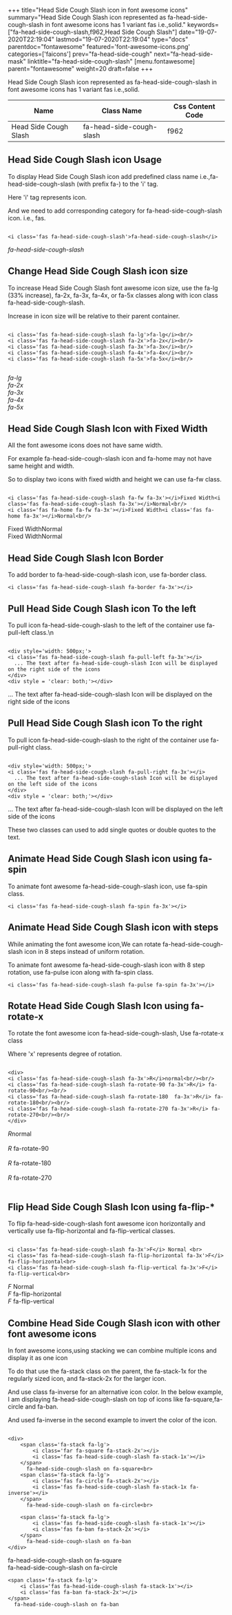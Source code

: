 +++
title="Head Side Cough Slash icon in font awesome icons"
summary="Head Side Cough Slash icon represented as fa-head-side-cough-slash in font awesome icons has 1 variant fas i.e.,solid."
keywords=["fa-head-side-cough-slash,f962,Head Side Cough Slash"]
date="19-07-2020T22:19:04"
lastmod="19-07-2020T22:19:04"
type="docs"
parentdoc="fontawesome"
featured='font-awesome-icons.png'
categories=['faicons']
prev="fa-head-side-cough"
next="fa-head-side-mask"
linktitle="fa-head-side-cough-slash"
[menu.fontawesome]
parent="fontawesome"
weight=20
draft=false
+++


Head Side Cough Slash icon represented as fa-head-side-cough-slash in font awesome icons has 1 variant fas i.e.,solid.

<div class='table-responsive'><table class='table'><thead><tr><th>Name</th><th>Class Name</th><th>Css Content Code</th></tr></thead><tbody><tr><td>Head Side Cough Slash</td><td>fa-head-side-cough-slash</td><td>f962</td></tr></tbody></table></div>



## Head Side Cough Slash icon Usage

To display Head Side Cough Slash icon add predefined class name i.e.,fa-head-side-cough-slash (with prefix fa-) to the 'i' tag.

Here 'i' tag represents icon.

And we need to add corresponding category for fa-head-side-cough-slash icon. i.e., fas.


```

<i class='fas fa-head-side-cough-slash'>fa-head-side-cough-slash</i>
```

<i class='fas fa-head-side-cough-slash'>fa-head-side-cough-slash</i>




## Change Head Side Cough Slash icon size
To increase Head Side Cough Slash font awesome icon size, use the fa-lg (33% increase), fa-2x, fa-3x, fa-4x, or fa-5x classes along with icon class fa-head-side-cough-slash.

Increase in icon size will be relative to their parent container. 

```

<i class='fas fa-head-side-cough-slash fa-lg'>fa-lg</i><br/>
<i class='fas fa-head-side-cough-slash fa-2x'>fa-2x</i><br/>
<i class='fas fa-head-side-cough-slash fa-3x'>fa-3x</i><br/>
<i class='fas fa-head-side-cough-slash fa-4x'>fa-4x</i><br/>
<i class='fas fa-head-side-cough-slash fa-5x'>fa-5x</i><br/>
            
```

<i class='fas fa-head-side-cough-slash fa-lg'>fa-lg</i><br/>
<i class='fas fa-head-side-cough-slash fa-2x'>fa-2x</i><br/>
<i class='fas fa-head-side-cough-slash fa-3x'>fa-3x</i><br/>
<i class='fas fa-head-side-cough-slash fa-4x'>fa-4x</i><br/>
<i class='fas fa-head-side-cough-slash fa-5x'>fa-5x</i><br/>
            



## Head Side Cough Slash Icon with Fixed Width 

All the font awesome icons does not have same width.

For example fa-head-side-cough-slash icon and fa-home may not have same height and width.

So to display two icons with fixed width and height we can use fa-fw class.


```

<i class='fas fa-head-side-cough-slash fa-fw fa-3x'></i>Fixed Width<i class='fas fa-head-side-cough-slash fa-3x'></i>Normal<br/>
<i class='fas fa-home fa-fw fa-3x'></i>Fixed Width<i class='fas fa-home fa-3x'></i>Normal<br/>
```

<i class='fas fa-head-side-cough-slash fa-fw fa-3x'></i>Fixed Width<i class='fas fa-head-side-cough-slash fa-3x'></i>Normal<br/>
<i class='fas fa-home fa-fw fa-3x'></i>Fixed Width<i class='fas fa-home fa-3x'></i>Normal<br/>



## Head Side Cough Slash Icon Border 

To add border to fa-head-side-cough-slash icon, use fa-border class.


```
<i class='fas fa-head-side-cough-slash fa-border fa-3x'></i>

```
<i class='fas fa-head-side-cough-slash fa-border fa-3x'></i>





## Pull Head Side Cough Slash icon To the left

To pull icon fa-head-side-cough-slash to the left of the container use fa-pull-left class.\n

```

<div style='width: 500px;'>
<i class='fas fa-head-side-cough-slash fa-pull-left fa-3x'></i>
  ... The text after fa-head-side-cough-slash Icon will be displayed on the right side of the icons
</div>
<div style = 'clear: both;'></div>
```

<div style='width: 500px;'>
<i class='fas fa-head-side-cough-slash fa-pull-left fa-3x'></i>
  ... The text after fa-head-side-cough-slash Icon will be displayed on the right side of the icons
</div>
<div style = 'clear: both;'></div>




## Pull Head Side Cough Slash icon To the right
To pull icon fa-head-side-cough-slash to the right of the container use fa-pull-right class.

```

<div style='width: 500px;'>
<i class='fas fa-head-side-cough-slash fa-pull-right fa-3x'></i>
  ... The text after fa-head-side-cough-slash Icon will be displayed on the left side of the icons
</div>
<div style = 'clear: both;'></div>
```

<div style='width: 500px;'>
<i class='fas fa-head-side-cough-slash fa-pull-right fa-3x'></i>
  ... The text after fa-head-side-cough-slash Icon will be displayed on the left side of the icons
</div>
<div style = 'clear: both;'></div>

These two classes can used to add single quotes or double quotes to the text.


## Animate Head Side Cough Slash icon using fa-spin
To animate font awesome fa-head-side-cough-slash icon, use fa-spin class.

```
<i class='fas fa-head-side-cough-slash fa-spin fa-3x'></i>
```
<i class='fas fa-head-side-cough-slash fa-spin fa-3x'></i>




## Animate Head Side Cough Slash icon with steps
While animating the font awesome icon,We can rotate fa-head-side-cough-slash icon in 8 steps instead of uniform rotation.

To animate font awesome fa-head-side-cough-slash icon with 8 step rotation, use fa-pulse icon along with fa-spin class.


```
<i class='fas fa-head-side-cough-slash fa-pulse fa-spin fa-3x'></i>

```
<i class='fas fa-head-side-cough-slash fa-pulse fa-spin fa-3x'></i>





## Rotate Head Side Cough Slash Icon using fa-rotate-x
To rotate the font awesome icon fa-head-side-cough-slash, Use fa-rotate-x class

Where 'x' represents degree of rotation.


```

<div>
<i class='fas fa-head-side-cough-slash fa-3x'>R</i>normal<br/><br/>
<i class='fas fa-head-side-cough-slash fa-rotate-90 fa-3x'>R</i> fa-rotate-90<br/><br/> 
<i class='fas fa-head-side-cough-slash fa-rotate-180  fa-3x'>R</i> fa-rotate-180<br/><br/> 
<i class='fas fa-head-side-cough-slash fa-rotate-270 fa-3x'>R</i> fa-rotate-270<br/><br/>
</div>
```

<div>
<i class='fas fa-head-side-cough-slash fa-3x'>R</i>normal<br/><br/>
<i class='fas fa-head-side-cough-slash fa-rotate-90 fa-3x'>R</i> fa-rotate-90<br/><br/> 
<i class='fas fa-head-side-cough-slash fa-rotate-180  fa-3x'>R</i> fa-rotate-180<br/><br/> 
<i class='fas fa-head-side-cough-slash fa-rotate-270 fa-3x'>R</i> fa-rotate-270<br/><br/>
</div>




## Flip Head Side Cough Slash Icon using fa-flip-*
To flip fa-head-side-cough-slash font awesome icon horizontally and vertically use fa-flip-horizontal and fa-flip-vertical classes. 

```

<i class='fas fa-head-side-cough-slash fa-3x'>F</i> Normal <br>
<i class='fas fa-head-side-cough-slash fa-flip-horizontal fa-3x'>F</i> fa-flip-horizontal<br>
<i class='fas fa-head-side-cough-slash fa-flip-vertical fa-3x'>F</i> fa-flip-vertical<br>
```

<i class='fas fa-head-side-cough-slash fa-3x'>F</i> Normal <br>
<i class='fas fa-head-side-cough-slash fa-flip-horizontal fa-3x'>F</i> fa-flip-horizontal<br>
<i class='fas fa-head-side-cough-slash fa-flip-vertical fa-3x'>F</i> fa-flip-vertical<br>




## Combine Head Side Cough Slash icon with other font awesome icons
In font awesome icons,using stacking we can combine multiple icons and display it as one icon 

To do that use the fa-stack class on the parent, the fa-stack-1x for the regularly sized icon, and fa-stack-2x for the larger icon.

And use class fa-inverse for an alternative icon color. 
In the below example, I am displaying fa-head-side-cough-slash on top of icons like fa-square,fa-circle and fa-ban.

And used fa-inverse in the second example to invert the color of the icon.

```

<div>
    <span class='fa-stack fa-lg'>
        <i class='far fa-square fa-stack-2x'></i>
        <i class='fas fa-head-side-cough-slash fa-stack-1x'></i>
    </span>
      fa-head-side-cough-slash on fa-square<br>
    <span class='fa-stack fa-lg'>
        <i class='fas fa-circle fa-stack-2x'></i>
        <i class='fas fa-head-side-cough-slash fa-stack-1x fa-inverse'></i>
    </span>
      fa-head-side-cough-slash on fa-circle<br>

    <span class='fa-stack fa-lg'>
        <i class='fas fa-head-side-cough-slash fa-stack-1x'></i>
        <i class='fas fa-ban fa-stack-2x'></i>
    </span>
      fa-head-side-cough-slash on fa-ban
</div>
```

<div>
    <span class='fa-stack fa-lg'>
        <i class='far fa-square fa-stack-2x'></i>
        <i class='fas fa-head-side-cough-slash fa-stack-1x'></i>
    </span>
      fa-head-side-cough-slash on fa-square<br>
    <span class='fa-stack fa-lg'>
        <i class='fas fa-circle fa-stack-2x'></i>
        <i class='fas fa-head-side-cough-slash fa-stack-1x fa-inverse'></i>
    </span>
      fa-head-side-cough-slash on fa-circle<br>

    <span class='fa-stack fa-lg'>
        <i class='fas fa-head-side-cough-slash fa-stack-1x'></i>
        <i class='fas fa-ban fa-stack-2x'></i>
    </span>
      fa-head-side-cough-slash on fa-ban
</div>






